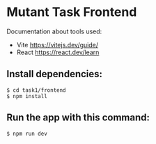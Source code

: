 # Mutant Task Frontend

Documentation about tools used:

- Vite https://vitejs.dev/guide/
- React https://react.dev/learn

## Install dependencies:

```
$ cd task1/frontend
$ npm install
```

## Run the app with this command:

```
$ npm run dev
```
